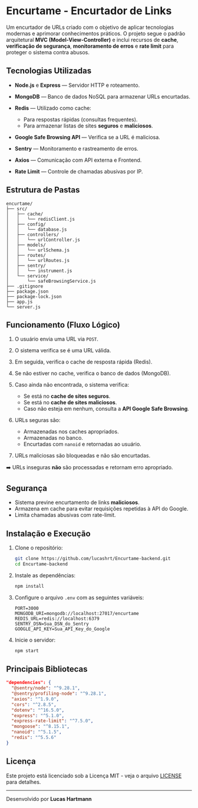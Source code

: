 # Encurtame - Encurtador de Links

Um encurtador de URLs criado com o objetivo de aplicar tecnologias modernas e aprimorar conhecimentos práticos. O projeto segue o padrão arquitetural **MVC (Model-View-Controller)** e inclui recursos de **cache**, **verificação de segurança**, **monitoramento de erros** e **rate limit** para proteger o sistema contra abusos.

## Tecnologias Utilizadas

* **Node.js** e **Express** — Servidor HTTP e roteamento.
* **MongoDB** — Banco de dados NoSQL para armazenar URLs encurtadas.
* **Redis** — Utilizado como cache:

  * Para respostas rápidas (consultas frequentes).
  * Para armazenar listas de sites **seguros** e **maliciosos**.
* **Google Safe Browsing API** — Verifica se a URL é maliciosa.
* **Sentry** — Monitoramento e rastreamento de erros.
* **Axios** — Comunicação com API externa e Frontend.
* **Rate Limit** — Controle de chamadas abusivas por IP.

## Estrutura de Pastas

```
encurtame/
├── src/
│   ├── cache/
│   │   └── redisClient.js
│   ├── config/
│   │   └── database.js
│   ├── controllers/
│   │   └── urlController.js
│   ├── models/
│   │   └── urlSchema.js
│   ├── routes/
│   │   └── urlRoutes.js
│   ├── sentry/
│   │   └── instrument.js
│   └── service/
│       └── safeBrowsingService.js
├── .gitignore
├── package.json
├── package-lock.json
├── app.js
└── server.js
```

## Funcionamento (Fluxo Lógico)

1. O usuário envia uma URL via `POST`.
2. O sistema verifica se é uma URL válida.
3. Em seguida, verifica o cache de resposta rápida (Redis).
4. Se não estiver no cache, verifica o banco de dados (MongoDB).
5. Caso ainda não encontrada, o sistema verifica:

   * Se está no **cache de sites seguros**.
   * Se está no **cache de sites maliciosos**.
   * Caso não esteja em nenhum, consulta a **API Google Safe Browsing**.
6. URLs seguras são:

   * Armazenadas nos caches apropriados.
   * Armazenadas no banco.
   * Encurtadas com `nanoid` e retornadas ao usuário.
7. URLs maliciosas são bloqueadas e não são encurtadas.

➡️ URLs inseguras **não** são processadas e retornam erro apropriado.

## Segurança

* Sistema previne encurtamento de links **maliciosos**.
* Armazena em cache para evitar requisições repetidas à API do Google.
* Limita chamadas abusivas com rate-limit.

## Instalação e Execução

1. Clone o repositório:

   ```bash
   git clone https://github.com/lucashrt/Encurtame-backend.git
   cd Encurtame-backend
   ```

2. Instale as dependências:

   ```bash
   npm install
   ```

3. Configure o arquivo `.env` com as seguintes variáveis:

   ```env
   PORT=3000
   MONGODB_URI=mongodb://localhost:27017/encurtame
   REDIS_URL=redis://localhost:6379
   SENTRY_DSN=Sua_DSN_do_Sentry
   GOOGLE_API_KEY=Sua_API_Key_do_Google
   ```

4. Inicie o servidor:

   ```bash
   npm start
   ```

## Principais Bibliotecas

```json
"dependencies": {
  "@sentry/node": "^9.28.1",
  "@sentry/profiling-node": "^9.28.1",
  "axios": "^1.9.0",
  "cors": "^2.8.5",
  "dotenv": "^16.5.0",
  "express": "^5.1.0",
  "express-rate-limit": "^7.5.0",
  "mongoose": "^8.15.1",
  "nanoid": "^5.1.5",
  "redis": "^5.5.6"
}
```

## Licença

Este projeto está licenciado sob a Licença MIT - veja o arquivo [LICENSE](./LICENSE) para detalhes.

---

Desenvolvido por **Lucas Hartmann**
